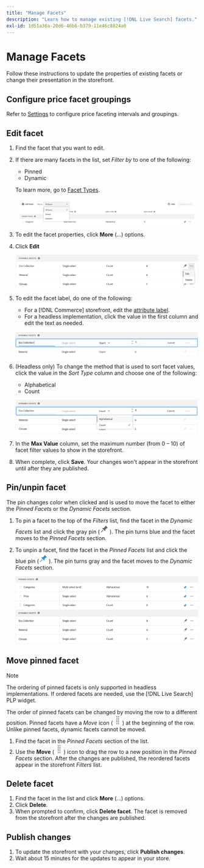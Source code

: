 ```yaml
---
title: "Manage Facets"
description: "Learn how to manage existing [!DNL Live Search] facets."
exl-id: 1d51a36a-20d6-46b6-b379-11e46c8824a0
---
```

# Manage Facets

Follow these instructions to update the properties of existing facets or change their presentation in the storefront.

## Configure price facet groupings

Refer to [Settings](settings.md) to configure price faceting intervals and groupings.

## Edit facet

1. Find the facet that you want to edit.
1. If there are many facets in the list, set *Filter by* to one of the following:

     * Pinned
     * Dynamic

     To learn more, go to [Facet Types](facets-type.md).

     ![Filter facets](assets/facets-filter-by-cropped.png)

1. To edit the facet properties, click **More** (...) options.
1. Click **Edit**

     ![Edit options](assets/facet-edit-menu.png)

1. To edit the facet label, do one of the following:

     * For a [!DNL Commerce] storefront, edit the [attribute label](https://experienceleague.adobe.com/docs/commerce-admin/catalog/product-attributes/product-attributes.html).
     * For a headless implementation, click the value in the first column and edit the text as needed.

     ![Edit label](assets/facet-edit-label.png)

1. (Headless only) To change the method that is used to sort facet values, click the value in the *Sort Type* column and choose one of the following:

     * Alphabetical
     * Count

      ![Edit count](assets/facets-edit-count.png)

1. In the **Max Value** column, set the maximum number (from 0 – 10) of facet filter values to show in the storefront.
1. When complete, click **Save**.
      Your changes won't appear in the storefront until after they are published.

## Pin/unpin facet

The pin changes color when clicked and is used to move the facet to either the *Pinned Facets* or the *Dynamic Facets* section.

1. To pin a facet to the top of the *Filters* list, find the facet in the *Dynamic Facets* list and click the gray pin (![Pin selector](assets/btn-pin-gray.png)).
     The pin turns blue and the facet moves to the *Pinned Facets* section.
1. To unpin a facet, find the facet in the *Pinned Facets* list and click the blue pin (![Pin selector](assets/btn-pin-blue.png)).
      The pin turns gray and the facet moves to the *Dynamic Facets* section.

      ![Pinned and dynamic facets](assets/facets-pinned-unpinned.png)

## Move pinned facet

>[!NOTE]
>
>The ordering of pinned facets is only supported in headless implementations. If ordered facets are needed, use the [!DNL Live Search] PLP widget.

The order of pinned facets can be changed by moving the row to a different position. Pinned facets have a *Move* icon (![Move selector](assets/btn-move.png)) at the beginning of the row. Unlike pinned facets, dynamic facets cannot be moved.

1. Find the facet in the *Pinned Facets* section of the list.
1. Use the **Move** (![Move selector](assets/btn-move.png)) icon to drag the row to a new position in the *Pinned Facets* section.
   After the changes are published, the reordered facets appear in the storefront *Filters* list.

## Delete facet

1. Find the facet in the list and click **More** (...) options.
1. Click **Delete**.
1. When prompted to confirm, click **Delete facet**.
   The facet is removed from the storefront after the changes are published.

## Publish changes

1. To update the storefront with your changes, click **Publish changes**.
1. Wait about 15 minutes for the updates to appear in your store.
